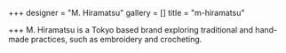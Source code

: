 +++
designer = "M. Hiramatsu"
gallery = []
title = "m-hiramatsu"

+++
M. Hiramatsu is a Tokyo based brand exploring traditional and hand-made practices, such as embroidery and crocheting.